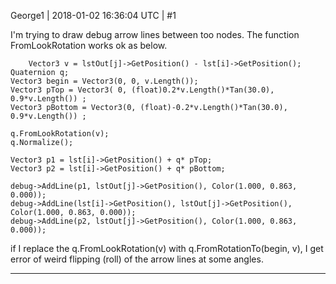 George1 | 2018-01-02 16:36:04 UTC | #1

I'm trying to draw debug arrow lines between too nodes.
The function FromLookRotation works ok as below.
   	
        Vector3 v = lstOut[j]->GetPosition() - lst[i]->GetPosition();
	Quaternion q;
	Vector3 begin = Vector3(0, 0, v.Length());
	Vector3 pTop = Vector3( 0, (float)0.2*v.Length()*Tan(30.0), 0.9*v.Length()) ;
	Vector3 pBottom = Vector3(0, (float)-0.2*v.Length()*Tan(30.0), 0.9*v.Length()) ;

	q.FromLookRotation(v);
	q.Normalize();
				
	Vector3 p1 = lst[i]->GetPosition() + q* pTop;
	Vector3 p2 = lst[i]->GetPosition() + q* pBottom;
	
	debug->AddLine(p1, lstOut[j]->GetPosition(), Color(1.000, 0.863, 0.000));
	debug->AddLine(lst[i]->GetPosition(), lstOut[j]->GetPosition(), Color(1.000, 0.863, 0.000));
	debug->AddLine(p2, lstOut[j]->GetPosition(), Color(1.000, 0.863, 0.000));


if I replace the q.FromLookRotation(v) with q.FromRotationTo(begin, v), I get error of weird flipping (roll) of the arrow lines at some angles.

-------------------------


